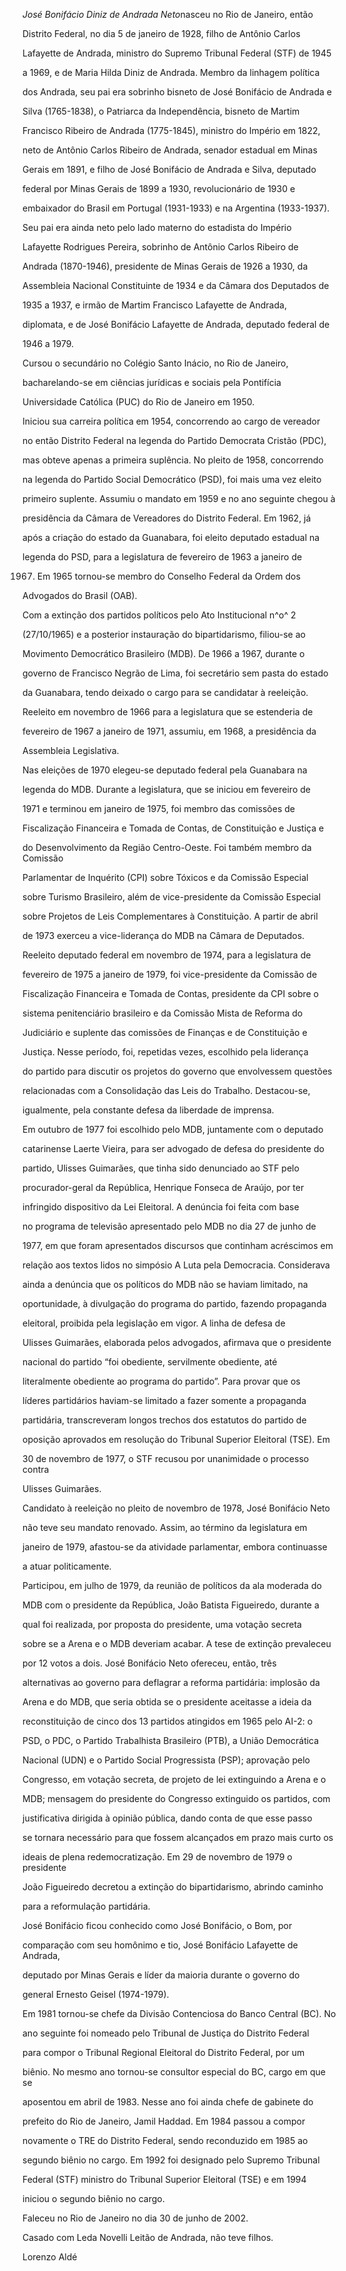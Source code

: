 

*José Bonifácio Diniz de Andrada Neto*nasceu no Rio de Janeiro, então

Distrito Federal, no dia 5 de janeiro de 1928, filho de Antônio Carlos

Lafayette de Andrada, ministro do Supremo Tribunal Federal (STF) de 1945

a 1969, e de Maria Hilda Diniz de Andrada. Membro da linhagem política

dos Andrada, seu pai era sobrinho bisneto de José Bonifácio de Andrada e

Silva (1765-1838), o Patriarca da Independência, bisneto de Martim

Francisco Ribeiro de Andrada (1775-1845), ministro do Império em 1822,

neto de Antônio Carlos Ribeiro de Andrada, senador estadual em Minas

Gerais em 1891, e filho de José Bonifácio de Andrada e Silva, deputado

federal por Minas Gerais de 1899 a 1930, revolucionário de 1930 e

embaixador do Brasil em Portugal (1931-1933) e na Argentina (1933-1937).

Seu pai era ainda neto pelo lado materno do estadista do Império

Lafayette Rodrigues Pereira, sobrinho de Antônio Carlos Ribeiro de

Andrada (1870-1946), presidente de Minas Gerais de 1926 a 1930, da

Assembleia Nacional Constituinte de 1934 e da Câmara dos Deputados de

1935 a 1937, e irmão de Martim Francisco Lafayette de Andrada,

diplomata, e de José Bonifácio Lafayette de Andrada, deputado federal de

1946 a 1979.



Cursou o secundário no Colégio Santo Inácio, no Rio de Janeiro,

bacharelando-se em ciências jurídicas e sociais pela Pontifícia

Universidade Católica (PUC) do Rio de Janeiro em 1950.



Iniciou sua carreira política em 1954, concorrendo ao cargo de vereador

no então Distrito Federal na legenda do Partido Democrata Cristão (PDC),

mas obteve apenas a primeira suplência. No pleito de 1958, concorrendo

na legenda do Partido Social Democrático (PSD), foi mais uma vez eleito

primeiro suplente. Assumiu o mandato em 1959 e no ano seguinte chegou à

presidência da Câmara de Vereadores do Distrito Federal. Em 1962, já

após a criação do estado da Guanabara, foi eleito deputado estadual na

legenda do PSD, para a legislatura de fevereiro de 1963 a janeiro de

1967. Em 1965 tornou-se membro do Conselho Federal da Ordem dos

Advogados do Brasil (OAB).



Com a extinção dos partidos políticos pelo Ato Institucional n^o^ 2

(27/10/1965) e a posterior instauração do bipartidarismo, filiou-se ao

Movimento Democrático Brasileiro (MDB). De 1966 a 1967, durante o

governo de Francisco Negrão de Lima, foi secretário sem pasta do estado

da Guanabara, tendo deixado o cargo para se candidatar à reeleição.

Reeleito em novembro de 1966 para a legislatura que se estenderia de

fevereiro de 1967 a janeiro de 1971, assumiu, em 1968, a presidência da

Assembleia Legislativa.



Nas eleições de 1970 elegeu-se deputado federal pela Guanabara na

legenda do MDB. Durante a legislatura, que se iniciou em fevereiro de

1971 e terminou em janeiro de 1975, foi membro das comissões de

Fiscalização Financeira e Tomada de Contas, de Constituição e Justiça e

do Desenvolvimento da Região Centro-Oeste. Foi também membro da Comissão

Parlamentar de Inquérito (CPI) sobre Tóxicos e da Comissão Especial

sobre Turismo Brasileiro, além de vice-presidente da Comissão Especial

sobre Projetos de Leis Complementares à Constituição. A partir de abril

de 1973 exerceu a vice-liderança do MDB na Câmara de Deputados.



Reeleito deputado federal em novembro de 1974, para a legislatura de

fevereiro de 1975 a janeiro de 1979, foi vice-presidente da Comissão de

Fiscalização Financeira e Tomada de Contas, presidente da CPI sobre o

sistema penitenciário brasileiro e da Comissão Mista de Reforma do

Judiciário e suplente das comissões de Finanças e de Constituição e

Justiça. Nesse período, foi, repetidas vezes, escolhido pela liderança

do partido para discutir os projetos do governo que envolvessem questões

relacionadas com a Consolidação das Leis do Trabalho. Destacou-se,

igualmente, pela constante defesa da liberdade de imprensa.



Em outubro de 1977 foi escolhido pelo MDB, juntamente com o deputado

catarinense Laerte Vieira, para ser advogado de defesa do presidente do

partido, Ulisses Guimarães, que tinha sido denunciado ao STF pelo

procurador-geral da República, Henrique Fonseca de Araújo, por ter

infringido dispositivo da Lei Eleitoral. A denúncia foi feita com base

no programa de televisão apresentado pelo MDB no dia 27 de junho de

1977, em que foram apresentados discursos que continham acréscimos em

relação aos textos lidos no simpósio A Luta pela Democracia. Considerava

ainda a denúncia que os políticos do MDB não se haviam limitado, na

oportunidade, à divulgação do programa do partido, fazendo propaganda

eleitoral, proibida pela legislação em vigor. A linha de defesa de

Ulisses Guimarães, elaborada pelos advogados, afirmava que o presidente

nacional do partido “foi obediente, servilmente obediente, até

literalmente obediente ao programa do partido”. Para provar que os

líderes partidários haviam-se limitado a fazer somente a propaganda

partidária, transcreveram longos trechos dos estatutos do partido de

oposição aprovados em resolução do Tribunal Superior Eleitoral (TSE). Em

30 de novembro de 1977, o STF recusou por unanimidade o processo contra

Ulisses Guimarães.



Candidato à reeleição no pleito de novembro de 1978, José Bonifácio Neto

não teve seu mandato renovado. Assim, ao término da legislatura em

janeiro de 1979, afastou-se da atividade parlamentar, embora continuasse

a atuar politicamente.



Participou, em julho de 1979, da reunião de políticos da ala moderada do

MDB com o presidente da República, João Batista Figueiredo, durante a

qual foi realizada, por proposta do presidente, uma votação secreta

sobre se a Arena e o MDB deveriam acabar. A tese de extinção prevaleceu

por 12 votos a dois. José Bonifácio Neto ofereceu, então, três

alternativas ao governo para deflagrar a reforma partidária: implosão da

Arena e do MDB, que seria obtida se o presidente aceitasse a ideia da

reconstituição de cinco dos 13 partidos atingidos em 1965 pelo AI-2: o

PSD, o PDC, o Partido Trabalhista Brasileiro (PTB), a União Democrática

Nacional (UDN) e o Partido Social Progressista (PSP); aprovação pelo

Congresso, em votação secreta, de projeto de lei extinguindo a Arena e o

MDB; mensagem do presidente do Congresso extinguido os partidos, com

justificativa dirigida à opinião pública, dando conta de que esse passo

se tornara necessário para que fossem alcançados em prazo mais curto os

ideais de plena redemocratização. Em 29 de novembro de 1979 o presidente

João Figueiredo decretou a extinção do bipartidarismo, abrindo caminho

para a reformulação partidária.



José Bonifácio ficou conhecido como José Bonifácio, o Bom, por

comparação com seu homônimo e tio, José Bonifácio Lafayette de Andrada,

deputado por Minas Gerais e líder da maioria durante o governo do

general Ernesto Geisel (1974-1979).



Em 1981 tornou-se chefe da Divisão Contenciosa do Banco Central (BC). No

ano seguinte foi nomeado pelo Tribunal de Justiça do Distrito Federal

para compor o Tribunal Regional Eleitoral do Distrito Federal, por um

biênio. No mesmo ano tornou-se consultor especial do BC, cargo em que se

aposentou em abril de 1983. Nesse ano foi ainda chefe de gabinete do

prefeito do Rio de Janeiro, Jamil Haddad. Em 1984 passou a compor

novamente o TRE do Distrito Federal, sendo reconduzido em 1985 ao

segundo biênio no cargo. Em 1992 foi designado pelo Supremo Tribunal

Federal (STF) ministro do Tribunal Superior Eleitoral (TSE) e em 1994

iniciou o segundo biênio no cargo.



Faleceu no Rio de Janeiro no dia 30 de junho de 2002.



Casado com Leda Novelli Leitão de Andrada, não teve filhos.



Lorenzo Aldé



